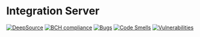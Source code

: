 # Integration Server
[![DeepSource](https://deepsource.io/gh/GalWat/integration_server.svg/?label=active+issues&show_trend=true&token=NUuSLc1rYsYr_oXjBSforhB6)](https://deepsource.io/gh/GalWat/integration_server/?ref=repository-badge)
[![BCH compliance](https://bettercodehub.com/edge/badge/GalWat/integration_server?branch=master)](https://bettercodehub.com/)
[![Bugs](https://sonarcloud.io/api/project_badges/measure?project=GalWat_integration_server&metric=bugs)](https://sonarcloud.io/summary/new_code?id=GalWat_integration_server)
[![Code Smells](https://sonarcloud.io/api/project_badges/measure?project=GalWat_integration_server&metric=code_smells)](https://sonarcloud.io/summary/new_code?id=GalWat_integration_server)
[![Vulnerabilities](https://sonarcloud.io/api/project_badges/measure?project=GalWat_integration_server&metric=vulnerabilities)](https://sonarcloud.io/summary/new_code?id=GalWat_integration_server)
